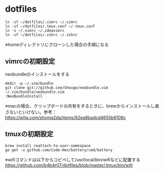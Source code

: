 # dotfiles

```
ln -sf ~/dotfiles/.vimrc ~/.vimrc
ln -sf ~/dotfiles/.tmux.conf ~/.tmux.conf
ln -s ~/.vimrc ~/.ideavimrc
ln -sf ~/dotfiles/.zshrc ~/.zshrc
```

※homeディレクトリにクローンした場合の手順になる

## vimrcの初期設定
neobundleのインストールをする

```
mkdir -p ~/.vim/bundle
git clone git://github.com/Shougo/neobundle.vim ~/.vim/bundle/neobundle.vim
:NeoBundleInstall
```
※macの場合、クリップボードの共有をするときに、brewからインストールし直さないといけない。参考：https://qiita.com/shoma2da/items/92ea8badcd4655b6106c

## tmuxの初期設定

```
brew install reattach-to-user-namespace
go get -u github.com/Code-Hex/battery/cmd/battery
```
※wifiコマンドは以下からコピペして/usr/local/bin/wifiなどに配置する
https://github.com/b4b4r07/dotfiles/blob/master/.tmux/bin/wifi
